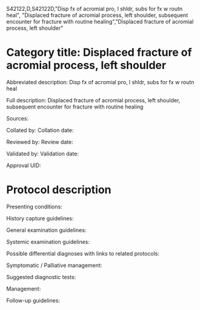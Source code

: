 S42122,D,S42122D,"Disp fx of acromial pro, l shldr, subs for fx w routn heal", "Displaced fracture of acromial process, left shoulder, subsequent encounter for fracture with routine healing","Displaced fracture of acromial process, left shoulder"
# Category title: Displaced fracture of acromial process, left shoulder

Abbreviated description: Disp fx of acromial pro, l shldr, subs for fx w routn heal

Full description: Displaced fracture of acromial process, left shoulder, subsequent encounter for fracture with routine healing

Sources:

Collated by:
Collation date:

Reviewed by:
Review date:

Validated by:
Validation date:

Approval UID:

# Protocol description

Presenting conditions:

History capture guidelines:

General examination guidelines:

Systemic examination guidelines:

Possible differential diagnoses with links to related protocols:

Symptomatic / Palliative management:

Suggested diagnostic tests:

Management:

Follow-up guidelines:
